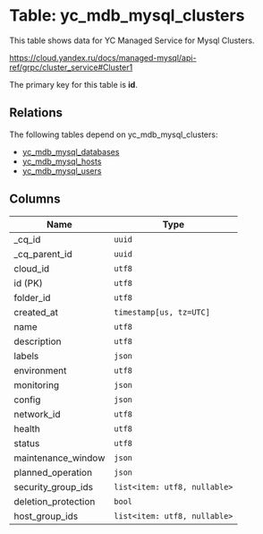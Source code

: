 # Table: yc_mdb_mysql_clusters

This table shows data for YC Managed Service for Mysql Clusters.

https://cloud.yandex.ru/docs/managed-mysql/api-ref/grpc/cluster_service#Cluster1

The primary key for this table is **id**.

## Relations

The following tables depend on yc_mdb_mysql_clusters:
  - [yc_mdb_mysql_databases](yc_mdb_mysql_databases.md)
  - [yc_mdb_mysql_hosts](yc_mdb_mysql_hosts.md)
  - [yc_mdb_mysql_users](yc_mdb_mysql_users.md)

## Columns

| Name          | Type          |
| ------------- | ------------- |
|_cq_id|`uuid`|
|_cq_parent_id|`uuid`|
|cloud_id|`utf8`|
|id (PK)|`utf8`|
|folder_id|`utf8`|
|created_at|`timestamp[us, tz=UTC]`|
|name|`utf8`|
|description|`utf8`|
|labels|`json`|
|environment|`utf8`|
|monitoring|`json`|
|config|`json`|
|network_id|`utf8`|
|health|`utf8`|
|status|`utf8`|
|maintenance_window|`json`|
|planned_operation|`json`|
|security_group_ids|`list<item: utf8, nullable>`|
|deletion_protection|`bool`|
|host_group_ids|`list<item: utf8, nullable>`|